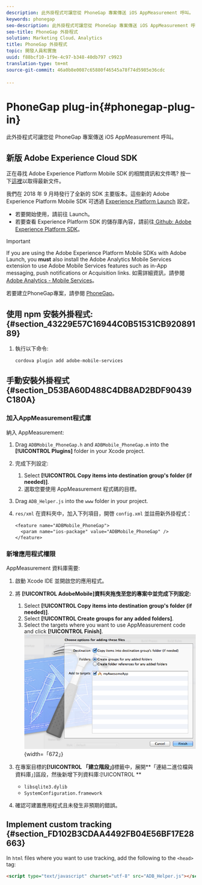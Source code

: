```yaml
---
description: 此外掛程式可讓您從 PhoneGap 專案傳送 iOS AppMeasurement 呼叫。
keywords: phonegap
seo-description: 此外掛程式可讓您從 PhoneGap 專案傳送 iOS AppMeasurement 呼叫。
seo-title: PhoneGap 外掛程式
solution: Marketing Cloud、Analytics
title: PhoneGap 外掛程式
topic: 開發人員和實施
uuid: f88bcf10-1f9e-4c97-b348-40db797 c9923
translation-type: tm+mt
source-git-commit: 46a0b8e0087c65880f46545a78f74d5985e36cdc

---
```



# PhoneGap plug-in{#phonegap-plug-in}

此外掛程式可讓您從 PhoneGap 專案傳送 iOS AppMeasurement 呼叫。

## 新版 Adobe Experience Cloud SDK

正在尋找 Adobe Experience Platform Mobile SDK 的相關資訊和文件嗎? 按一下[這裡](https://aep-sdks.gitbook.io/docs/)以取得最新文件。

我們在 2018 年 9 月時發行了全新的 SDK 主要版本。這些新的 Adobe Experience Platform Mobile SDK 可透過 [Experience Platform Launch](https://www.adobe.com/experience-platform/launch.html) 設定。

* 若要開始使用，請前往 Launch。
* 若要查看 Experience Platform SDK 的儲存庫內容，請前往[ Github: Adobe Experience Platform SDK](https://github.com/Adobe-Marketing-Cloud/acp-sdks)。

>[!IMPORTANT]
>
> If you are using the Adobe Experience Platform Mobile SDKs with Adobe Launch, you **must** also install the Adobe Analytics Mobile Services extension to use Adobe Mobile Services features such as in-App messaging, push notifications or Acquisition links. 如需詳細資訊，請參閱 [Adobe Analytics - Mobile Services](https://aep-sdks.gitbook.io/docs/using-mobile-extensions/adobe-analytics-mobile-services)。

若要建立PhoneGap專案，請參閱 [PhoneGap](https://helpx.adobe.com/experience-manager/6-4/mobile/using/phonegap.html)。

## 使用 npm 安裝外掛程式: {#section_43229E57C16944C0B51531CB92089189}

1. 執行以下命令:

   ```
   cordova plugin add adobe-mobile-services
   ```

## 手動安裝外掛程式 {#section_D53BA60D488C4DB8AD2BDF90439C180A}

### 加入AppMeasurement程式庫

納入 AppMeasurement:

1. Drag `ADBMobile_PhoneGap.h` and  `ADBMobile_PhoneGap.m` into the **[!UICONTROL Plugins]** folder in your Xcode project.
1. 完成下列設定:

   1. Select **[!UICONTROL Copy items into destination group's folder (if needed)]**.
   1. 選取您要使用 AppMeasurement 程式碼的目標。

1. Drag `ADB_Helper.js` into the `www` folder in your project.
1. `res/xml` 在資料夾中，加入下列項目，開啓 `config.xml` 並註冊新外掛程式：

   ```
   <feature name="ADBMobile_PhoneGap"> 
     <param name="ios-package" value="ADBMobile_PhoneGap" /> 
   </feature>
   ```

### 新增應用程式權限

AppMeasurement 資料庫需要:

1. 啟動 Xcode IDE 並開啟您的應用程式。
1. 將 **[!UICONTROL AdobeMobile]資料夾拖曳至您的專案中並完成下列設定:**

   1. Select **[!UICONTROL Copy items into destination group's folder (if needed)]**.
   1. Select **[!UICONTROL Create groups for any added folders]**.
   1. Select the targets where you want to use AppMeasurement code and click **[!UICONTROL Finish]**.
   ![](assets/xcode-settings.png){width=「672」}

1. 在專案目標的&#x200B;**[!UICONTROL 「建立階段」]**&#x200B;標籤中，展開&#x200B;**「連結二進位檔與資料庫」]區段，然後新增下列資料庫:[!UICONTROL **

   * `libsqlite3.dylib`
   * `SystemConfiguration.framework`

1. 確認可建置應用程式且未發生非預期的錯誤。

## Implement custom tracking {#section_FD102B3CDAA4492FB04E56BF17E28663}

In `html` files where you want to use tracking, add the following to the `<head>` tag:

```html
<script type="text/javascript" charset="utf-8" src="ADB_Helper.js"></script>
```

